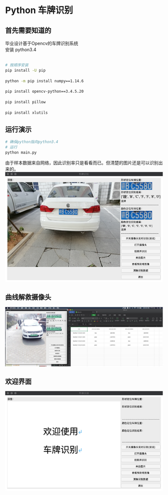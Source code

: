# Python 车牌识别
## 首先需要知道的
毕业设计基于Opencv的车牌识别系统 \
安装 python3.4

``` bash

# 按顺序安装
pip install -U pip

python -m pip install numpy==1.14.6

pip install opencv-python==3.4.5.20

pip install pillow

pip install xlutils

```

## 运行演示
``` bash
# 确保python指向python3.4
# 运行
python main.py

```

由于样本数据来自网络，因此识别率只是看看而已。但清楚的图片还是可以识别出来的。  \
![演示](pic/3.png)
## 曲线解救摄像头  
![界面](pic/1.jpg)
## 欢迎界面
![欢迎界面](pic/2.png)